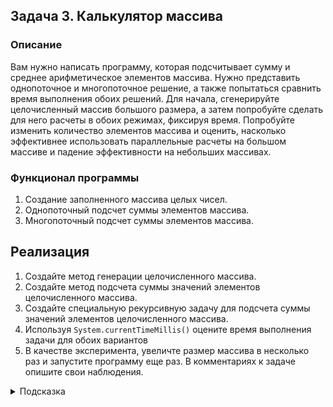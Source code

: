 ## Задача 3. Калькулятор массива

### Описание
Вам нужно написать программу, которая подсчитывает сумму и среднее арифметическое элементов массива. Нужно представить 
однопоточное и многопоточное решение, а также попытаться сравнить время выполнения обоих решений. Для начала, сгенерируйте 
целочисленный массив большого размера, а затем попробуйте сделать для него расчеты в обоих режимах, фиксируя время. 
Попробуйте изменить количество элементов массива и оценить, насколько эффективнее использовать параллельные 
расчеты на большом массиве и падение эффективности на небольших массивах.

### Функционал программы
1. Создание заполненного массива целых чисел.
2. Однопоточный подсчет суммы элементов массива.
3. Многопоточный подсчет суммы элементов массива.

## Реализация
1. Создайте метод генерации целочисленного массива.
2. Создайте метод подсчета суммы значений элементов целочисленного массива.
3. Создайте специальную рекурсивную задачу для подсчета суммы значений элементов целочисленного массива.
4. Используя `System.currentTimeMillis()` оцените время выполнения задачи для обоих вариантов
5. В качестве эксперимента, увеличте размер массива в несколько раз и запустите программу еще раз. В комментариях к задаче опишите свои наблюдения.


<details>
  <summary>Подсказка</summary>
  
  Вспомните пример из лекции подобной задачи. Используйте `ForkJoinPool`
</details>


